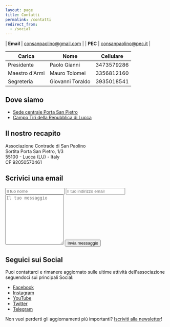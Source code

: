 ```yaml
---
layout: page
title: Contatti
permalink: /contatti
redirect_from:
  - /social
---
```


| **Email** | consanpaolino@gmail.com |
| **PEC**   | consanpaolino@pec.it    |

| Carica        | Nome            | Cellulare  |
|---------------|-----------------|------------|
| Presidente    | Paolo Gianni    | 3473579286 |
| Maestro d'Armi| Mauro Tolomei   | 3356812160 |
| Segreteria    | Giovanni Toraldo| 3935018541 |

## Dove siamo

* [Sede centrale Porta San Pietro](https://goo.gl/maps/NCqcGoRuVNQa8X2T9)
* [Campo Tiri della Repubblica di Lucca](https://goo.gl/maps/j7VtRqNSK9Eyjjmf7)

## Il nostro recapito

Associazione Contrade di San Paolino<br/>
Sortita Porta San Pietro, 1/3<br/>
55100 - Lucca (LU) - Italy<br/>
CF 92050570461<br/>

## Scrivici una email

<form class="wj-contact" action="https://formspree.io/{{site.author.email}}" method="POST">
    <input type="text" name="name" placeholder="Il tuo nome">
    <input type="email" name="_replyto" placeholder="Il tuo indirizzo email">
    <textarea type="text" name="content" rows="10" placeholder="Il tuo messaggio"></textarea>
    <input type="hidden" name="_subject" value="Richiesta contatto sito">
    <input type="text" name="_gotcha" style="display:none">
    <input type="hidden" name="_language" value="it" />
    <input type="submit" value="Invia messaggio">
</form>

## Seguici sui Social

Puoi contattarci e rimanere aggiornato sulle ultime attività dell'associazione
seguendoci sui principali Social:

* [Facebook](https://fb.com/consanpaolino)
* [Instagram](https://instagram.com/consanpaolino)
* [YouTube](https://www.youtube.com/channel/UC8fqZye7eBrSWTbd5dzyUCg)
* [Twitter](https://twitter.com/consanpaolino)
* [Telegram](https://t.me/consanpaolino)

Non vuoi perderti gli aggiornamenti più importanti? [Iscriviti alla newsletter](/newsletter)!
